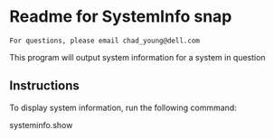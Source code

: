 # Readme for SystemInfo snap
    For questions, please email chad_young@dell.com

This program will output system information for a system in question

## Instructions
To display system information, run the following commmand:

systeminfo.show

